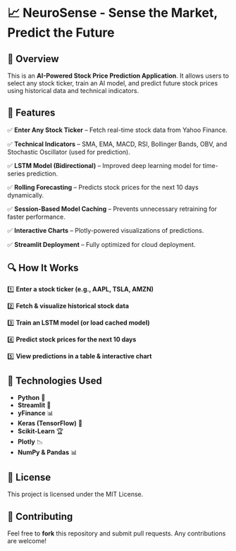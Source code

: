 # 📈 NeuroSense - Sense the Market, Predict the Future

## 🚀 Overview
This is an **AI-Powered Stock Price Prediction Application**. It allows users to select any stock ticker, train an AI model, and predict future stock prices using historical data and technical indicators.

## 🎯 Features
✅ **Enter Any Stock Ticker** – Fetch real-time stock data from Yahoo Finance.

✅ **Technical Indicators** – SMA, EMA, MACD, RSI, Bollinger Bands, OBV, and Stochastic Oscillator (used for prediction).

✅ **LSTM Model (Bidirectional)** – Improved deep learning model for time-series prediction.

✅ **Rolling Forecasting** – Predicts stock prices for the next 10 days dynamically.

✅ **Session-Based Model Caching** – Prevents unnecessary retraining for faster performance.

✅ **Interactive Charts** – Plotly-powered visualizations of predictions.

✅ **Streamlit Deployment** – Fully optimized for cloud deployment.

## 🔍 How It Works
1️⃣ **Enter a stock ticker (e.g., AAPL, TSLA, AMZN)**  

2️⃣ **Fetch & visualize historical stock data**  

3️⃣ **Train an LSTM model (or load cached model)**  

4️⃣ **Predict stock prices for the next 10 days**  

5️⃣ **View predictions in a table & interactive chart**  

## 📌 Technologies Used
- **Python** 🐍
- **Streamlit** 🎈
- **yFinance** 📊
- **Keras (TensorFlow)** 🤖
- **Scikit-Learn** 🏆
- **Plotly** 📉
- **NumPy & Pandas** 📊

## 📜 License
This project is licensed under the MIT License.

## 🤝 Contributing
Feel free to **fork** this repository and submit pull requests. Any contributions are welcome!
